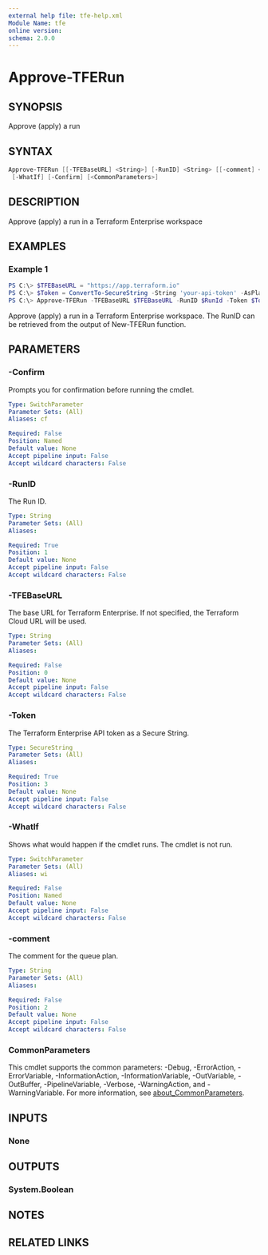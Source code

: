 ```yaml
---
external help file: tfe-help.xml
Module Name: tfe
online version:
schema: 2.0.0
---
```


# Approve-TFERun

## SYNOPSIS

Approve (apply) a run

## SYNTAX

```PowerShell
Approve-TFERun [[-TFEBaseURL] <String>] [-RunID] <String> [[-comment] <String>] [-Token] <SecureString>
 [-WhatIf] [-Confirm] [<CommonParameters>]
```

## DESCRIPTION

Approve (apply) a run in a Terraform Enterprise workspace

## EXAMPLES

### Example 1

```powershell
PS C:\> $TFEBaseURL = "https://app.terraform.io"
PS C:\> $Token = ConvertTo-SecureString -String 'your-api-token' -AsPlainText -Force
PS C:\> Approve-TFERun -TFEBaseURL $TFEBaseURL -RunID $RunId -Token $Token -Confirm:$false -Verbose
```

Approve (apply) a run in a Terraform Enterprise workspace. The RunID can be retrieved from the output of New-TFERun function.

## PARAMETERS

### -Confirm

Prompts you for confirmation before running the cmdlet.

```yaml
Type: SwitchParameter
Parameter Sets: (All)
Aliases: cf

Required: False
Position: Named
Default value: None
Accept pipeline input: False
Accept wildcard characters: False
```

### -RunID

The Run ID.

```yaml
Type: String
Parameter Sets: (All)
Aliases:

Required: True
Position: 1
Default value: None
Accept pipeline input: False
Accept wildcard characters: False
```

### -TFEBaseURL

The base URL for Terraform Enterprise. If not specified, the Terraform Cloud URL will be used.

```yaml
Type: String
Parameter Sets: (All)
Aliases:

Required: False
Position: 0
Default value: None
Accept pipeline input: False
Accept wildcard characters: False
```

### -Token

The Terraform Enterprise API token as a Secure String.

```yaml
Type: SecureString
Parameter Sets: (All)
Aliases:

Required: True
Position: 3
Default value: None
Accept pipeline input: False
Accept wildcard characters: False
```

### -WhatIf

Shows what would happen if the cmdlet runs.
The cmdlet is not run.

```yaml
Type: SwitchParameter
Parameter Sets: (All)
Aliases: wi

Required: False
Position: Named
Default value: None
Accept pipeline input: False
Accept wildcard characters: False
```

### -comment

The comment for the queue plan.

```yaml
Type: String
Parameter Sets: (All)
Aliases:

Required: False
Position: 2
Default value: None
Accept pipeline input: False
Accept wildcard characters: False
```

### CommonParameters

This cmdlet supports the common parameters: -Debug, -ErrorAction, -ErrorVariable, -InformationAction, -InformationVariable, -OutVariable, -OutBuffer, -PipelineVariable, -Verbose, -WarningAction, and -WarningVariable. For more information, see [about_CommonParameters](http://go.microsoft.com/fwlink/?LinkID=113216).

## INPUTS

### None

## OUTPUTS

### System.Boolean

## NOTES

## RELATED LINKS
